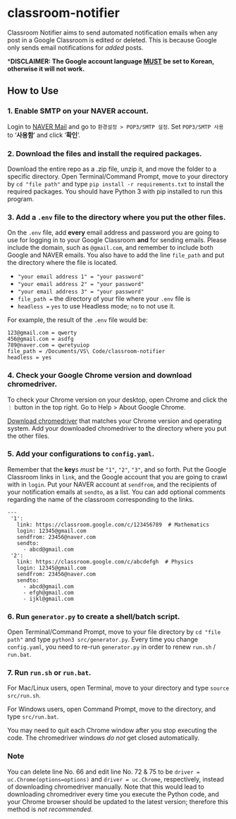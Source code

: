 # classroom-notifier
Classroom Notifier aims to send automated notification emails when any post in a Google Classroom is edited or deleted.
This is because Google only sends email notifications for *added* posts.

***DISCLAIMER: The Google account language <ins>MUST</ins> be set to Korean, otherwise it will not work.**

## How to Use
### 1. Enable SMTP on your NAVER account.
Login to [NAVER Mail](https://mail.naver.com) and go to `환경설정 > POP3/SMTP 설정`. 
Set `POP3/SMTP 사용` to ‘**사용함**’ and click ‘**확인**’.

### 2. Download the files and install the required packages.
Download the entire repo as a .zip file, unzip it, and move the folder to a specific directory.
Open Terminal/Command Prompt, move to your directory by `cd "file path"` and type `pip install -r requirements.txt` to install the required packages. You should have Python 3 with pip installed to run this program.

### 3. Add a `.env` file to the directory where you put the other files.
On the `.env` file, add **every** email address and password you are going to use for logging in to your Google Classroom **and** for sending emails.
Please include the domain, such as `@gmail.com`, and remember to include both Google and NAVER emails.
You also have to add the line `file_path` and put the directory where the file is located.
* `"your email address 1" = "your password"`
* `"your email address 2" = "your password"`
* `"your email address 3" = "your password"`
* `file_path =` the directory of your file where your `.env` file is
* `headless =` `yes` to use Headless mode; `no` to not use it.

For example, the result of the `.env` file would be:
```
123@gmail.com = qwerty
456@gmail.com = asdfg
789@naver.com = qwretyuiop
file_path = /Documents/VS\ Code/classroom-notifier
headless = yes
```

### 4. Check your Google Chrome version and download chromedriver.
To check your Chrome version on your desktop, open Chrome and click the `⋮` button in the top right.
Go to Help > About Google Chrome.

[Download chromedriver](https://chromedriver.chromium.org/downloads) that matches your Chrome version and operating system.
Add your downloaded chromedriver to the directory where you put the other files.

### 5. Add your configurations to `config.yaml`.
Remember that the **key**s *must* be `"1"`, `"2"`, `"3"`, and so forth. Put the Google Classroom links in `link`, and the Google account that you are going to crawl with in `login`. Put your NAVER account at `sendfrom`, and the recipients of your notification emails at `sendto`, as a list. You can add optional comments regarding the name of the classroom corresponding to the links.
```
---
 '1':
   link: https://classroom.google.com/c/123456789  # Mathematics
   login: 12345@gmail.com
   sendfrom: 23456@naver.com
   sendto:
     - abcd@gmail.com
 '2': 
   link: https://classroom.google.com/c/abcdefgh  # Physics
   login: 12345@gmail.com
   sendfrom: 23456@naver.com
   sendto:
     - abcd@gmail.com
     - efgh@gmail.com
     - ijkl@gmail.com
```

### 6. Run `generator.py` to create a shell/batch script.
Open Terminal/Command Prompt, move to your file directory by `cd "file path"` and type `python3 src/generator.py`.
Every time you change `config.yaml`, you need to re-run `generator.py` in order to renew `run.sh` / `run.bat`.

### 7. Run `run.sh` or `run.bat`.
For Mac/Linux users, open Terminal, move to your directory and type `source src/run.sh`.

For Windows users, open Command Prompt, move to the directory, and type `src/run.bat`.

You may need to quit each Chrome window after you stop executing the code.
The chromedriver windows *do not* get closed automatically.

### Note
You can delete line No. 66 and edit line No. 72 & 75 to be `driver = uc.Chrome(options=options)` and `driver = uc.Chrome`, respectively, instead of downloading chromedriver manually.
Note that this would lead to downloading chromedriver every time you execute the Python code, and your Chrome browser should be updated to the latest version; therefore this method is *not recommended*.

